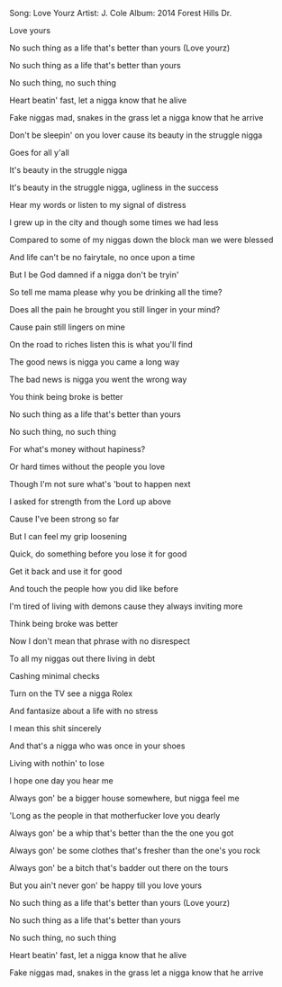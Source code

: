 Song: Love Yourz
Artist: J. Cole
Album: 2014 Forest Hills Dr.

Love yours

No such thing as a life that's better than yours
(Love yourz)

No such thing as a life that's better than yours

No such thing, no such thing

Heart beatin' fast, let a nigga know that he alive

Fake niggas mad, snakes in the grass let a nigga know that he arrive

Don't be sleepin' on you lover cause its beauty in the struggle nigga

Goes for all y'all

It's beauty in the struggle nigga

It's beauty in the struggle nigga, ugliness in the success

Hear my words or listen to my signal of distress

I grew up in the city and though some times we had less

Compared to some of my niggas down the block man we were blessed

And life can't be no fairytale, no once upon a time

But I be God damned if a nigga don't be tryin'

So tell me mama please why you be drinking all the time?

Does all the pain he brought you still linger in your mind?

Cause pain still lingers on mine

On the road to riches listen this is what you'll find

The good news is nigga you came a long way

The bad news is nigga you went the wrong way

You think being broke is better

No such thing as a life that's better than yours

No such thing, no such thing

For what's money without hapiness?

Or hard times without the people you love

Though I'm not sure what's 'bout to happen next

I asked for strength from the Lord up above

Cause I've been strong so far

But I can feel my grip loosening

Quick, do something before you lose it for good

Get it back and use it for good

And touch the people how you did like before

I'm tired of living with demons cause they always inviting more

Think being broke was better

Now I don't mean that phrase with no disrespect

To all my niggas out there living in debt

Cashing minimal checks

Turn on the TV see a nigga Rolex

And fantasize about a life with no stress

I mean this shit sincerely

And that's a nigga who was once in your shoes

Living with nothin' to lose

I hope one day you hear me

Always gon' be a bigger house somewhere, but nigga feel me

'Long as the people in that motherfucker love you dearly

Always gon' be a whip that's better than the the one you got

Always gon' be some clothes that's fresher than the one's you rock

Always gon' be a bitch that's badder out there on the tours

But you ain't never gon' be happy till you love yours

No such thing as a life that's better than yours
(Love yourz)

No such thing as a life that's better than yours

No such thing, no such thing

Heart beatin' fast, let a nigga know that he alive

Fake niggas mad, snakes in the grass let a nigga know that he arrive
